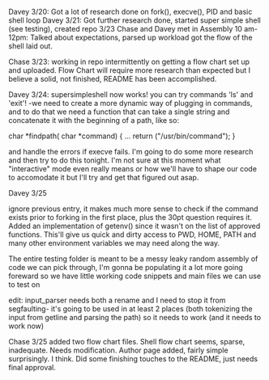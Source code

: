 Davey 3/20:
Got a lot of research done on fork(), execve(), PID and basic shell loop
Davey 3/21: 
Got further research done, started super simple shell (see testing), created repo
3/23 Chase and Davey met in Assembly 10 am-12pm:
Talked about expectations, parsed up workload got the flow of the shell laid out.

Chase 3/23:
working in repo intermittently on getting a flow chart set up and uploaded.
Flow Chart will require more research than expected but I believe a solid, not finished, README has been accomplished.

Davey 3/24: 
supersimpleshell now works! you can try commands 'ls' and 'exit'! 
-we need to create a more dynamic way of plugging in commands, and to do that we need a function that can take a single string and concatenate it with the beginning of a path, like so: 

char *findpath( char *command)
{
...
return ("/usr/bin/command");
}

and handle the errors if execve fails. I'm going to do some more research and then try to do this tonight. I'm not sure at this moment what "interactive" mode even really means or how we'll have to shape our code to accomodate it but I'll try and get that figured out asap.

Davey 3/25

ignore previous entry, it makes much more sense to check if the command exists prior to forking in the first place, plus the 30pt question requires it. Added an implementation of getenv() since it wasn't on the list of approved functions. This'll give us quick and dirty access to PWD, HOME, PATH and many other environment variables we may need along the way. 

The entire testing folder is meant to be a messy leaky random assembly of code we can pick through, I'm gonna be populating it a lot more going foreward so we have little working code snippets and main files we can use to test on

edit: input_parser needs both a rename and I need to stop it from segfaulting- it's going to be used in at least 2 places (both tokenizing the input from getline and parsing the path) so it needs to work (and it needs to work now)  

Chase 3/25 added two flow chart files. Shell flow chart seems, sparse, inadequate. Needs modification. Author page added, fairly simple surprisingly. I think. Did some finishing touches to the README, just needs final approval.